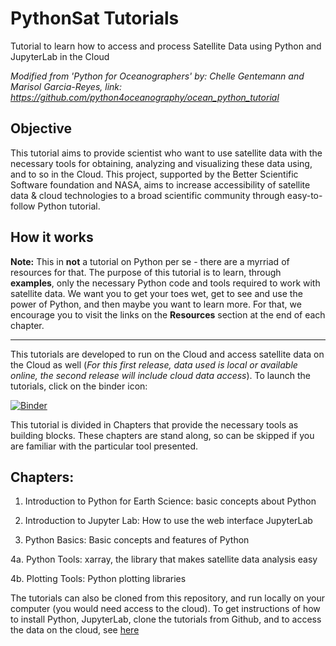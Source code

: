 # PythonSat Tutorials
Tutorial to learn how to access and process Satellite Data using Python and JupyterLab in the Cloud

_Modified from 'Python for Oceanographers' by: Chelle Gentemann and Marisol Garcia-Reyes, link: https://github.com/python4oceanography/ocean_python_tutorial_

## Objective
This tutorial aims to provide scientist who want to use satellite data with the necessary tools for obtaining, analyzing and visualizing these data using, and to so in the Cloud. This project, supported by the Better Scientific Software foundation and NASA, aims to increase accessibility of satellite data & cloud technologies to a broad scientific community through easy-to-follow Python tutorial.

## How it works 
__Note:__ This in __not__ a tutorial on Python per se - there are a myrriad of resources for that. The purpose of this tutorial is to learn, through __examples__, only the necessary Python code and tools required to work with satellite data. We want you to get your toes wet, get to see and use the power of Python, and then maybe you want to learn more. For that, we encourage you to visit the links on the __Resources__ section at the end of each chapter. 

***
This tutorials are developed to run on the Cloud and access satellite data on the Cloud as well (_For this first release, data used is local or available online, the second release will include cloud data access_). To launch the tutorials, click on the binder icon: 

[![Binder](https://mybinder.org/badge_logo.svg)](https://mybinder.org/v2/gh/marisolgr/python_sat_tutorials/HEAD)

This tutorial is divided in Chapters that provide the necessary tools as building blocks. These chapters are stand along, so can be skipped if you are familiar with the particular tool presented. 

## Chapters:

1. Introduction to Python for Earth Science: basic concepts about Python

2. Introduction to Jupyter Lab: How to use the web interface JupyterLab

3. Python Basics: Basic concepts and features of Python

4a. Python Tools: xarray, the library that makes satellite data analysis easy

4b. Plotting Tools: Python plotting libraries

The tutorials can also be cloned from this repository, and run locally on your computer (you would need access to the cloud). To get instructions of how to install Python, JupyterLab, clone the tutorials from Github, and to access the data on the cloud, see [here](https://github.com/marisolgr/python_sat_tutorials/blob/main/Python_Installation.md)
